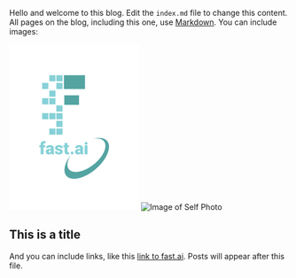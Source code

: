 Hello and welcome to this blog. Edit the `index.md` file to change this content. All pages on the blog, including this one, use [Markdown](https://guides.github.com/features/mastering-markdown/). You can include images:

![Image of fast.ai logo](images/logo.png)
![Image of Self Photo](images/WechatIMG879.jepg)

## This is a title

And you can include links, like this [link to fast.ai](https://www.fast.ai). Posts will appear after this file. 
